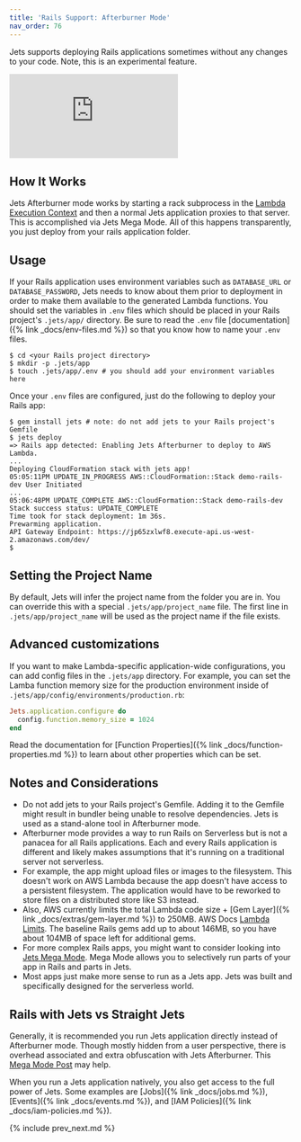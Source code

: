 ```yaml
---
title: 'Rails Support: Afterburner Mode'
nav_order: 76
---
```


Jets supports deploying Rails applications sometimes without any changes to your code.  Note, this is an experimental feature.

<div class="video-box"><div class="video-container"><iframe src="https://www.youtube.com/embed/P44Le1VF6us" frameborder="0" allowfullscreen=""></iframe></div></div>

## How It Works

Jets Afterburner mode works by starting a rack subprocess in the [Lambda Execution Context](https://docs.aws.amazon.com/lambda/latest/dg/running-lambda-code.html) and then a normal Jets application proxies to that server. This is accomplished via Jets Mega Mode. All of this happens transparently, you just deploy from your rails application folder.

## Usage

If your Rails application uses environment variables such as `DATABASE_URL` or `DATABASE_PASSWORD`, Jets needs to know about them prior to deployment in order to make them available to the generated Lambda functions. You should set the variables in `.env` files which should be placed in your Rails project's `.jets/app/` directory. Be sure to read the `.env` file [documentation]({% link _docs/env-files.md %}) so that you know how to name your `.env` files.

    $ cd <your Rails project directory>
    $ mkdir -p .jets/app
    $ touch .jets/app/.env # you should add your environment variables here

Once your `.env` files are configured, just do the following to deploy your Rails app:

    $ gem install jets # note: do not add jets to your Rails project's Gemfile
    $ jets deploy
    => Rails app detected: Enabling Jets Afterburner to deploy to AWS Lambda.
    ...
    Deploying CloudFormation stack with jets app!
    05:05:11PM UPDATE_IN_PROGRESS AWS::CloudFormation::Stack demo-rails-dev User Initiated
    ...
    05:06:48PM UPDATE_COMPLETE AWS::CloudFormation::Stack demo-rails-dev
    Stack success status: UPDATE_COMPLETE
    Time took for stack deployment: 1m 36s.
    Prewarming application.
    API Gateway Endpoint: https://jp65zxlwf8.execute-api.us-west-2.amazonaws.com/dev/
    $

## Setting the Project Name

By default, Jets will infer the project name from the folder you are in.  You can override this with a special `.jets/app/project_name` file.  The first line in `.jets/app/project_name` will be used as the project name if the file exists.

## Advanced customizations

If you want to make Lambda-specific application-wide configurations, you can add config files in the `.jets/app` directory.  For example, you can set the Lamba function memory size for the production environment inside of `.jets/app/config/environments/production.rb`:

```ruby
Jets.application.configure do
  config.function.memory_size = 1024
end
```
Read the documentation for [Function Properties]({% link _docs/function-properties.md %}) to learn about other properties which can be set.

## Notes and Considerations

* Do not add jets to your Rails project's Gemfile. Adding it to the Gemfile might result in bundler being unable to resolve dependencies. Jets is used as a stand-alone tool in Afterburner mode.
* Afterburner mode provides a way to run Rails on Serverless but is not a panacea for all Rails applications. Each and every Rails application is different and likely makes assumptions that it's running on a traditional server not serverless.
* For example, the app might upload files or images to the filesystem. This doesn't work on AWS Lambda because the app doesn't have access to a persistent filesystem. The application would have to be reworked to store files on a distributed store like S3 instead.
* Also, AWS currently limits the total Lambda code size + [Gem Layer]({% link _docs/extras/gem-layer.md %}) to 250MB. AWS Docs [Lambda Limits](https://docs.aws.amazon.com/lambda/latest/dg/limits.html). The baseline Rails gems add up to about 146MB, so you have about 104MB of space left for additional gems.
* For more complex Rails apps, you might want to consider looking into [Jets Mega Mode](https://blog.boltops.com/2018/11/03/jets-mega-mode-run-rails-on-aws-lambda). Mega Mode allows you to selectively run parts of your app in Rails and parts in Jets.
* Most apps just make more sense to run as a Jets app. Jets was built and specifically designed for the serverless world.

## Rails with Jets vs Straight Jets

Generally, it is recommended you run Jets application directly instead of Afterburner mode. Though mostly hidden from a user perspective, there is overhead associated and extra obfuscation with Jets Afterburner. This [Mega Mode Post](https://blog.boltops.com/2018/11/03/jets-mega-mode-run-rails-on-aws-lambda) may help.

When you run a Jets application natively, you also get access to the full power of Jets. Some examples are [Jobs]({% link _docs/jobs.md %}), [Events]({% link _docs/events.md %}), and [IAM Policies]({% link _docs/iam-policies.md %}).

{% include prev_next.md %}